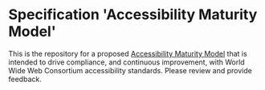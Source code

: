 
# Specification 'Accessibility Maturity Model'


This is the repository for a proposed [Accessibility Maturity Model](https://w3c.github.io/maturity-model/) that is intended to drive compliance, and continuous improvement, with World Wide Web Consortium accessibility standards. Please review and provide feedback.

